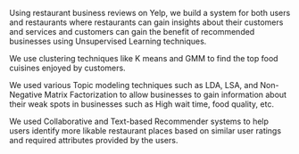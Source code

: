 Using restaurant business reviews on Yelp, we build a system for both users and restaurants where restaurants can gain insights about their customers and services and customers can gain the benefit of recommended businesses using Unsupervised Learning techniques.

We use clustering techniques like K means and GMM to find the top food cuisines enjoyed by customers.

We used various Topic modeling techniques such as LDA, LSA, and Non-Negative Matrix Factorization to allow businesses to gain information about their weak spots in businesses such as High wait time, food quality, etc.

We used Collaborative and Text-based Recommender systems to help users identify more likable restaurant places based on similar user ratings and required attributes provided by the users.
